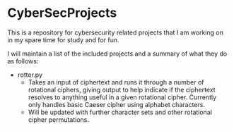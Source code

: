 # CyberSecProjects
This is a repository for cybersecurity related projects that I am working on in my spare time for study and for fun.

I will maintain a list of the included projects and a summary of what they do as follows:

- rotter.py
	- Takes an input of ciphertext and runs it through a number of rotational ciphers, giving output to help indicate if the ciphertext resolves to anything useful in a given rotational cipher. Currently only handles basic Caeser cipher using alphabet characters.
	- Will be updated with further character sets and other rotational cipher permutations.
